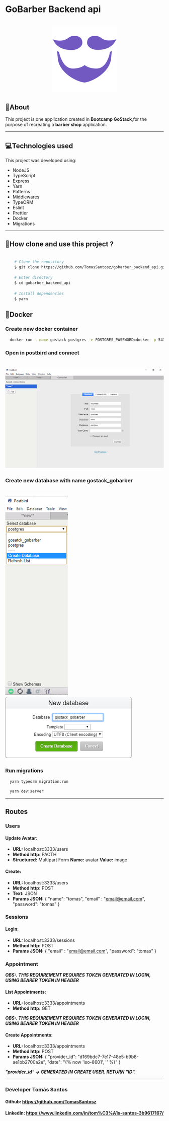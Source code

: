 # GoBarber Backend api

<h1 align="center">
    <img src="./tmp/gobarber_background2.png">
</h1>


## 📑About
This project is one application created in **Bootcamp GoStack**,for the purpose of recreating a **barber shop** application.

---

## 💻Technologies used

This project was developed using:

- NodeJS
- TypeScript
- Express
- Yarn
- Patterns
- Middlewares
- TypeORM
- Eslint
- Prettier
- Docker
- Migrations

---

## 💾How clone and use this project ?

```bash

    # Clone the repository
    $ git clone https://github.com/TomasSantosz/gobarber_backend_api.git

    # Enter directory
    $ cd gobarber_backend_api

    # Install dependencies
    $ yarn

```

## 🐳Docker

  ### Create new docker container

  ```bash
    docker run --name gostack-postgres -e POSTGRES_PASSWORD=docker -p 5432:5432 -d postgres
  ```

  ### Open in postbird and connect
  <h1 align="left">
    <img src="./tmp/postbird.png">
  </h1>

  ### Create new database with name gostack_gobarber
  <h1 align="left">
    <img src="./tmp/postbird2.png">
    <img src="./tmp/postbird3.png">
  </h1>

  ### Run migrations
  ```bash
    yarn typeorm migration:run
  ```
  ```bash
    yarn dev:server
  ```
---
## Routes
  ### Users
  #### Update Avatar:
  - **URL:** localhost:3333/users
  - **Method http:** PACTH
  - **Structured:** Multipart Form **Name:** avatar **Value:** image
  #### Create:
  - **URL:** localhost:3333/users
  - **Method http:** POST
  - **Text:** JSON
  - **Params JSON:** {
      "name": "tomas",
      "email" : "email@email.com",
      "password": "tomas"
    }

  ### Sessions
  #### Login:
  - **URL:** localhost:3333/sessions
  - **Method http:** POST
  - **Params JSON:** {
    "email" : "email@email.com",
    "password": "tomas"
  }

  ### Appointment
  ***OBS:. THIS REQUIREMENT REQUIRES TOKEN GENERATED IN LOGIN, USING BEARER TOKEN IN HEADER***
  #### List Appointments:
  - **URL:** localhost:3333/appointments
  - **Method http:** GET

  ***OBS:. THIS REQUIREMENT REQUIRES TOKEN GENERATED IN LOGIN, USING BEARER TOKEN IN HEADER***

  #### Create Appointments:
  - **URL:** localhost:3333/appointments
  - **Method http:** POST
  - **Params JSON:** {
    "provider_id": "d169bdc7-7e17-48e5-b9b8-ae1bb2700a2e",
    "date": "{% now 'iso-8601', '' %}"
  }

  ***"provider_id" -> GENERATED IN CREATE USER. RETURN "ID".***

---

### Developer Tomás Santos
#### Github: https://github.com/TomasSantosz
#### LinkedIn: https://www.linkedin.com/in/tom%C3%A1s-santos-3b9617167/
